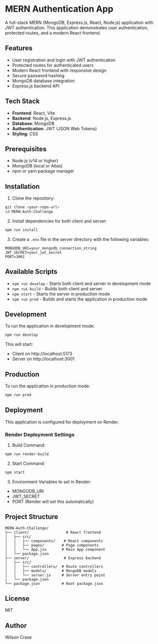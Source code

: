 # MERN Authentication App

A full-stack MERN (MongoDB, Express.js, React, Node.js) application with JWT authentication. This application demonstrates user authentication, protected routes, and a modern React frontend.

## Features

- User registration and login with JWT authentication
- Protected routes for authenticated users
- Modern React frontend with responsive design
- Secure password hashing
- MongoDB database integration
- Express.js backend API

## Tech Stack

- **Frontend**: React, Vite
- **Backend**: Node.js, Express.js
- **Database**: MongoDB
- **Authentication**: JWT (JSON Web Tokens)
- **Styling**: CSS

## Prerequisites

- Node.js (v14 or higher)
- MongoDB (local or Atlas)
- npm or yarn package manager

## Installation

1. Clone the repository:

```bash
git clone <your-repo-url>
cd MERN-Auth-Challenge
```

2. Install dependencies for both client and server:

```bash
npm run install
```

3. Create a `.env` file in the server directory with the following variables:

```
MONGODB_URI=your_mongodb_connection_string
JWT_SECRET=your_jwt_secret
PORT=3001
```

## Available Scripts

- `npm run develop` - Starts both client and server in development mode
- `npm run build` - Builds both client and server
- `npm start` - Starts the server in production mode
- `npm run prod` - Builds and starts the application in production mode

## Development

To run the application in development mode:

```bash
npm run develop
```

This will start:

- Client on http://localhost:5173
- Server on http://localhost:3001

## Production

To run the application in production mode:

```bash
npm run prod
```

## Deployment

This application is configured for deployment on Render.

### Render Deployment Settings

1. Build Command:

```bash
npm run render-build
```

2. Start Command:

```bash
npm start
```

3. Environment Variables to set in Render:

- MONGODB_URI
- JWT_SECRET
- PORT (Render will set this automatically)

## Project Structure

```
MERN-Auth-Challenge/
├── client/                 # React frontend
│   ├── src/
│   │   ├── components/    # React components
│   │   ├── pages/        # Page components
│   │   └── App.jsx       # Main App component
│   └── package.json
├── server/                # Express backend
│   ├── src/
│   │   ├── controllers/  # Route controllers
│   │   ├── models/       # MongoDB models
│   │   └── server.js     # Server entry point
│   └── package.json
└── package.json          # Root package.json
```

## License

MIT

## Author

Wilson Crase
